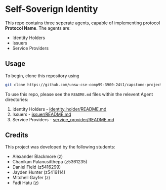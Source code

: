 # Self-Soverign Identity
This repo contains three seperate agents, capable of implementing protocol **Protocol Name**.
The agents are:
- Identity Holders
- Issuers
- Service Providers


## Usage
To begin, clone this repository using

```bash
git clone https://github.com/unsw-cse-comp99-3900-24t1/capstone-project-3900t11abookworms.git
```

To use this repo, please see the `README.md` files within the relevent Agent directories:
1. Identity Holders - [identity_holder/README.md](identity_holder/README.md)
2. Issuers - [issuer/README.md](issuer/README.md)
3. Service Providers - [service_provider/README.md](service_provider/README.md)

## Credits

This project was developed by the following students:
 - Alexander Blackmore (z)
 - Chanikan Palanusitthepa (z5361235)
 - Daniel Field (z5416299)
 - Jayden Hunter (z5416114)
 - Mitchell Gayfer (z)
 - Fadi Hatu (z)
